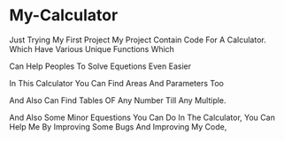 # My-Calculator
Just Trying My First Project
My Project Contain Code For A Calculator.
Which Have Various Unique Functions Which 

Can Help Peoples To Solve Equetions Even Easier 

In This Calculator You Can Find Areas And Parameters Too 

And Also Can Find Tables OF Any Number Till Any Multiple.

And Also Some Minor Equestions You Can Do In The Calculator,
You Can Help Me By Improving Some Bugs And Improving My Code,

 
